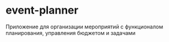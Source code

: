 # event-planner
Приложение для организации мероприятий с функционалом планирования, управления бюджетом и задачами
